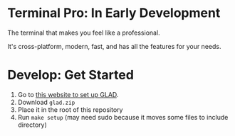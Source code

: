 # Terminal Pro: In Early Development

The terminal that makes you feel like a professional.

It's cross-platform, modern, fast, and has all the features for your needs.

# Develop: Get Started

1. Go to [this website to set up GLAD](https://glad.dav1d.de/#language=c&specification=gl&api=gl%3D4.6&api=gles1%3Dnone&api=gles2%3Dnone&api=glsc2%3Dnone&profile=core&loader=on).
2. Download `glad.zip`
3. Place it in the root of this repository
4. Run `make setup` (may need sudo because it moves some files to include directory)
